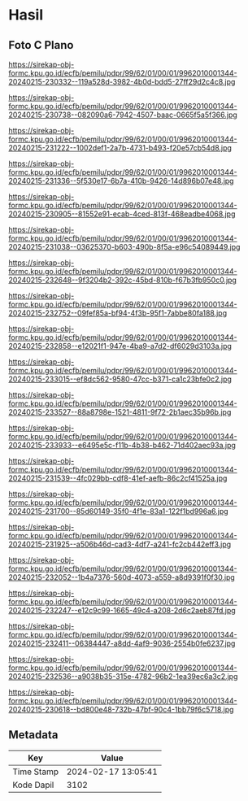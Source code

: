 # Hasil

## Foto C Plano

https://sirekap-obj-formc.kpu.go.id/ecfb/pemilu/pdpr/99/62/01/00/01/9962010001344-20240215-230332--119a528d-3982-4b0d-bdd5-27ff29d2c4c8.jpg

https://sirekap-obj-formc.kpu.go.id/ecfb/pemilu/pdpr/99/62/01/00/01/9962010001344-20240215-230738--082090a6-7942-4507-baac-0665f5a5f366.jpg

https://sirekap-obj-formc.kpu.go.id/ecfb/pemilu/pdpr/99/62/01/00/01/9962010001344-20240215-231222--1002def1-2a7b-4731-b493-f20e57cb54d8.jpg

https://sirekap-obj-formc.kpu.go.id/ecfb/pemilu/pdpr/99/62/01/00/01/9962010001344-20240215-231336--5f530e17-6b7a-410b-9426-14d896b07e48.jpg

https://sirekap-obj-formc.kpu.go.id/ecfb/pemilu/pdpr/99/62/01/00/01/9962010001344-20240215-230905--81552e91-ecab-4ced-813f-468eadbe4068.jpg

https://sirekap-obj-formc.kpu.go.id/ecfb/pemilu/pdpr/99/62/01/00/01/9962010001344-20240215-231038--03625370-b603-490b-8f5a-e96c54089449.jpg

https://sirekap-obj-formc.kpu.go.id/ecfb/pemilu/pdpr/99/62/01/00/01/9962010001344-20240215-232648--9f3204b2-392c-45bd-810b-f67b3fb950c0.jpg

https://sirekap-obj-formc.kpu.go.id/ecfb/pemilu/pdpr/99/62/01/00/01/9962010001344-20240215-232752--09fef85a-bf94-4f3b-95f1-7abbe80fa188.jpg

https://sirekap-obj-formc.kpu.go.id/ecfb/pemilu/pdpr/99/62/01/00/01/9962010001344-20240215-232858--e12021f1-947e-4ba9-a7d2-df6029d3103a.jpg

https://sirekap-obj-formc.kpu.go.id/ecfb/pemilu/pdpr/99/62/01/00/01/9962010001344-20240215-233015--ef8dc562-9580-47cc-b371-ca1c23bfe0c2.jpg

https://sirekap-obj-formc.kpu.go.id/ecfb/pemilu/pdpr/99/62/01/00/01/9962010001344-20240215-233527--88a8798e-1521-4811-9f72-2b1aec35b96b.jpg

https://sirekap-obj-formc.kpu.go.id/ecfb/pemilu/pdpr/99/62/01/00/01/9962010001344-20240215-233933--e6495e5c-f11b-4b38-b462-71d402aec93a.jpg

https://sirekap-obj-formc.kpu.go.id/ecfb/pemilu/pdpr/99/62/01/00/01/9962010001344-20240215-231539--4fc029bb-cdf8-41ef-aefb-86c2cf41525a.jpg

https://sirekap-obj-formc.kpu.go.id/ecfb/pemilu/pdpr/99/62/01/00/01/9962010001344-20240215-231700--85d60149-35f0-4f1e-83a1-122f1bd996a6.jpg

https://sirekap-obj-formc.kpu.go.id/ecfb/pemilu/pdpr/99/62/01/00/01/9962010001344-20240215-231925--a506b46d-cad3-4df7-a241-fc2cb442eff3.jpg

https://sirekap-obj-formc.kpu.go.id/ecfb/pemilu/pdpr/99/62/01/00/01/9962010001344-20240215-232052--1b4a7376-560d-4073-a559-a8d9391f0f30.jpg

https://sirekap-obj-formc.kpu.go.id/ecfb/pemilu/pdpr/99/62/01/00/01/9962010001344-20240215-232247--e12c9c99-1665-49c4-a208-2d6c2aeb87fd.jpg

https://sirekap-obj-formc.kpu.go.id/ecfb/pemilu/pdpr/99/62/01/00/01/9962010001344-20240215-232411--06384447-a8dd-4af9-9036-2554b0fe6237.jpg

https://sirekap-obj-formc.kpu.go.id/ecfb/pemilu/pdpr/99/62/01/00/01/9962010001344-20240215-232536--a9038b35-315e-4782-96b2-1ea39ec6a3c2.jpg

https://sirekap-obj-formc.kpu.go.id/ecfb/pemilu/pdpr/99/62/01/00/01/9962010001344-20240215-230618--bd800e48-732b-47bf-90c4-1bb79f6c5718.jpg


## Metadata

| Key        | Value               |
| ---------- | ------------------- |
| Time Stamp | 2024-02-17 13:05:41 |
| Kode Dapil | 3102                |



